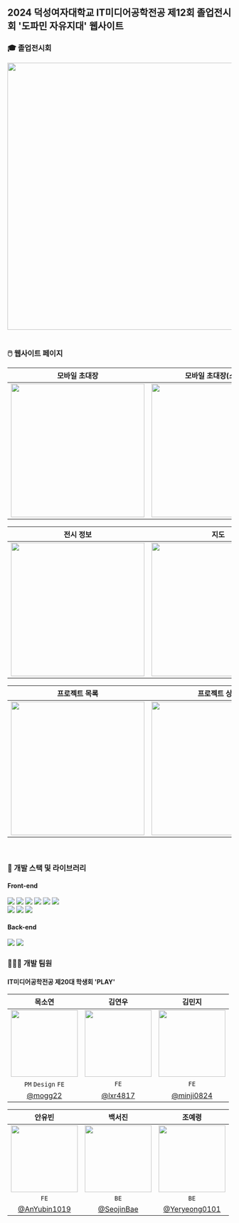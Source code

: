 ## 2024 덕성여자대학교 IT미디어공학전공 제12회 졸업전시회 '도파민 자유지대' 웹사이트

### 🎓 졸업전시회
<img src="https://github.com/user-attachments/assets/1de6276e-c80e-4df8-95e4-167f64aafa6f" width="600px;" alt=""/>
<br/><br/>

### 🖱️ 웹사이트 페이지
| <center> 모바일 초대장 </center> | <center> 모바일 초대장(스크롤) </center> | <center> 메인 </center> |
| --- | --- | --- |
| <div align="center" ><img src="https://github.com/user-attachments/assets/3f602552-3ce2-4a6c-bcc5-bcac43ed9b5b" width="300px;" alt=""/> </div> | <div align="center"><img src="https://github.com/user-attachments/assets/6f4e386f-f8a3-4d82-ae85-31ee9de2ef97" width="300px;" alt=""/></div> | <div align="center"><img src="https://github.com/user-attachments/assets/19d2a099-8d26-4e3f-a076-f4a190927984"  width="300px;"  alt=""/></div> |

| <center> 전시 정보 </center> | <center> 지도 </center> | <center> 방명록 </center> |
| --- | --- | --- |
| <div align="center" ><img src="https://github.com/user-attachments/assets/0623eb2d-1cb7-4c2a-8651-1d835295477c" width="300px;" alt=""/> </div> | <div align="center"><img src="https://github.com/user-attachments/assets/1c78f707-da29-42c1-8c42-bf2023853364" width="300px;" alt=""/></div> | <div align="center"><img src="https://github.com/user-attachments/assets/6352db45-4b2f-4103-bb4f-eba72730eb20"  width="300px;"  alt=""/></div> |

| <center> 프로젝트 목록 </center> | <center> 프로젝트 상세 </center> |
| --- | --- |
| <div align="center" ><img src="https://github.com/user-attachments/assets/b6c6de6a-184c-43d5-9751-0b4ce7bad29a" width="300px;" alt=""/> </div> | <div align="center"><img src="https://github.com/user-attachments/assets/b3fb0063-e4c7-4553-8c6d-11e7e574014d" width="300px;" alt=""/></div> |
<br/>

### 🔧 개발 스택 및 라이브러리
#### Front-end
<img src="https://img.shields.io/badge/HTML5-E34F26?style=for-the-badge&logo=HTML5&logoColor=white"/> <img src="https://img.shields.io/badge/CSS3-1572B6?style=for-the-badge&logo=CSS3&logoColor=white"/> <img src="https://img.shields.io/badge/JavaScript-F7DF1E?style=for-the-badge&logo=JavaScript&logoColor=white"/> <img src="https://img.shields.io/badge/React-61DAFB?style=for-the-badge&logo=React&logoColor=white"> <img src="https://img.shields.io/badge/Vite-646CFF?style=for-the-badge&logo=Vite&logoColor=white"> <img src="https://img.shields.io/badge/Yarn-2C8EBB?style=for-the-badge&logo=Yarn&logoColor=white">
<br>
<img src="https://img.shields.io/badge/styledcomponents-DB7093?style=for-the-badge&logo=styledcomponents&logoColor=white"> <img src="https://img.shields.io/badge/ReactRouter-CA4245?style=for-the-badge&logo=ReactRouter&logoColor=white"> <img src="https://img.shields.io/badge/Axios-5A29E4?style=for-the-badge&logo=Axios&logoColor=white">
<br>

#### Back-end
<img src="https://img.shields.io/badge/python-3776AB?style=for-the-badge&logo=python&logoColor=white"/> <img src="https://img.shields.io/badge/django-092E20?style=for-the-badge&logo=Django&logoColor=white"/> <br>


### 👩🏻‍💻 개발 팀원
#### IT미디어공학전공 제20대 학생회 'PLAY'
| <center> 목소연 </center> | <center> 김연우 </center> | <center> 김민지 </center> |
| --- | --- | --- |
| <div align="center"><img src="https://avatars.githubusercontent.com/u/126389940?v=4" width="150px;" alt=""/></div> | <div align="center"><img src="https://avatars.githubusercontent.com/u/133082158?v=4" width="150px;" alt=""/></div> | <div align="center"><img src="https://avatars.githubusercontent.com/u/150674086?v=4" width="150px;" alt=""/></div> |
| <div align="center">`PM` `Design` `FE`</div> | <div align="center">`FE`</div> | <div align="center">`FE`</div> |
| <div align="center">[@mogg22](https://github.com/mogg22)</div> | <div align="center">[@lxr4817](https://github.com/lxr4817)</div> | <div align="center">[@minji0824](https://github.com/minji0824)</div> |

| <center> 안유빈 </center> | <center> 백서진 </center> | <center> 조예령 </center> |
| --- | --- | --- |
| <div align="center"><img src="https://avatars.githubusercontent.com/u/150673811?v=4" width="150px;" alt=""/></div> | <div align="center"><img src="https://avatars.githubusercontent.com/u/150673941?v=4" width="150px;" alt=""/></div> | <div align="center"><img src="https://avatars.githubusercontent.com/u/141719766?v=4" width="150px;" alt=""/></div> |
| <div align="center">`FE`</div> | <div align="center">`BE`</div> | <div align="center">`BE`</div> |
| <div align="center">[@AnYubin1019](https://github.com/AnYubin1019)</div> | <div align="center">[@SeojinBae](https://github.com/SeojinBae)</div> | <div align="center">[@Yeryeong0101](https://github.com/Yeryeong0101)</div> |
